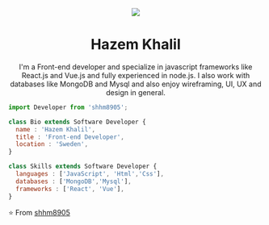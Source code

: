 <p align="center">
  <img src="https://github.com/shhm8905/shhm8905/blob/main/images/pf.jpg" />
</p>

<h1 align="center">Hazem Khalil</h1>
<p align="center">
   I'm a Front-end developer and specialize in javascript frameworks like React.js and Vue.js and fully experienced in node.js. I also work with databases like MongoDB and Mysql and also enjoy wireframing, UI, UX and design in general.
</p>

```js
import Developer from 'shhm8905';

class Bio extends Software Developer {
  name : 'Hazem Khalil',
  title : 'Front-end Developer',
  location : 'Sweden',
}

class Skills extends Software Developer {
  languages : ['JavaScript', 'Html','Css'],
  databases : ['MongoDB','Mysql'],
  frameworks : ['React', 'Vue'],
}
```

⭐️ From [shhm8905](https://github.com/shhm8905)

